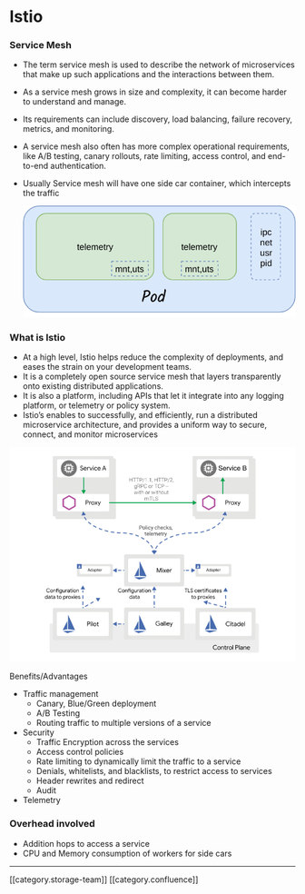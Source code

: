 # Istio

### Service Mesh

* The term service mesh is used to describe the network of microservices that make up such applications and the interactions between them.
* As a service mesh grows in size and complexity, it can become harder to understand and manage.
* Its requirements can include discovery, load balancing, failure recovery, metrics, and monitoring.
* A service mesh also often has more complex operational requirements, like A/B testing, canary rollouts, rate limiting, access control, and end-to-end authentication.
*   Usually Service mesh will have one side car container, which intercepts the traffic

    ![](../../../../.gitbook/assets/sidecar.png)

### What is Istio

* At a high level, Istio helps reduce the complexity of deployments, and eases the strain on your development teams.
* It is a completely open source service mesh that layers transparently onto existing distributed applications.
* It is also a platform, including APIs that let it integrate into any logging platform, or telemetry or policy system.
* Istio’s enables to successfully, and efficiently, run a distributed microservice architecture, and provides a uniform way to secure, connect, and monitor microservices

![](<../../../../.gitbook/assets/istio1 (1).png>)

Benefits/Advantages

* Traffic management
  * Canary, Blue/Green deployment
  * A/B Testing
  * Routing traffic to multiple versions of a service
* Security
  * Traffic Encryption across the services
  * Access control policies
  * Rate limiting to dynamically limit the traffic to a service
  * Denials, whitelists, and blacklists, to restrict access to services
  * Header rewrites and redirect
  * Audit
* Telemetry

### Overhead involved

* Addition hops to access a service
* CPU and Memory consumption of workers for side cars

***

\[\[category.storage-team]] \[\[category.confluence]]

